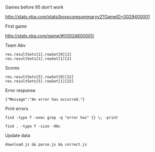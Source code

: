 Games before 95 don't work

http://stats.nba.com/stats/boxscoresummaryv2?GameID=0029400001

First game 

http://stats.nba.com/game/#!/0024600001/

Team Abv

    res.resultSets[1].rowSet[0][2]
    res.resultSets[1].rowSet[1][2]

Scores

    res.resultSets[5].rowSet[0][22]
    res.resultSets[5].rowSet[1][22]

Error response

    {"Message":"An error has occurred."}

Print errors

    find -type f -exec grep -q "error has" {} \; -print

    find . -type f -size -96c

Update data

    download.js && parse.js && correct.js